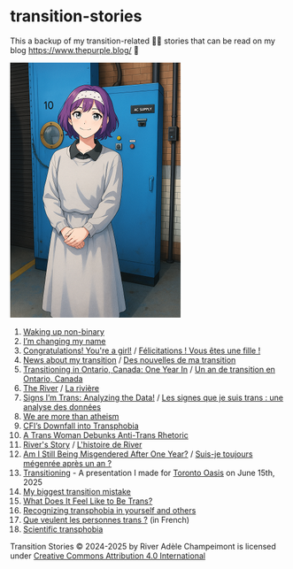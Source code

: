 # transition-stories

This a backup of my transition-related 🏳️‍⚧️ stories that can be read on my blog https://www.thepurple.blog/ 💜

![An anime-style portrait of River, smiling warmly with short purple hair and a white headband. She’s wearing a soft gray dress with a black collar, hands gently folded. Behind her is a blue industrial panel labeled “AC SUPPLY,” adding a cool contrast to her calm and friendly presence.](misc_images/River_anime_small.png)

1. [Waking up non-binary](Waking%20up%20non-binary.md)
2. [I’m changing my name](I’m%20changing%20my%20name.md)
3. [Congratulations! You're a girl!](Congratulations!%20You're%20a%20girl!.md) / [Félicitations ! Vous êtes une fille !](Félicitations%20!%20Vous%20êtes%20une%20fille%20!.md)
4. [News about my transition](News%20about%20my%20transition.md) / [Des nouvelles de ma transition](Des%20nouvelles%20de%20ma%20transition.md)
5. [Transitioning in Ontario, Canada: One Year In](Transitioning%20in%20Ontario.md) / [Un an de transition en Ontario, Canada](Un%20an%20de%20transition%20en%20Ontario.md)
6. [The River](The%20River.md) / [La rivière](La%20rivière.md)
7. [Signs I’m Trans: Analyzing the Data!](Signs%20I’m%20Trans%20-%20Analyzing%20the%20Data.md) / [Les signes que je suis trans : une analyse des données](Les%20signes%20que%20je%20suis%20trans.md)
8. [We are more than atheism](We%20are%20more%20than%20atheism.md)
9. [CFI’s Downfall into Transphobia](CFI’s%20Downfall%20into%20Transphobia.md)
10. [A Trans Woman Debunks Anti-Trans Rhetoric](A_Trans_Woman_Debunks_Anti-Trans_Rhetoric.md)
11. [River's Story](River's%20Story.md) / [L'histoire de River](L'histoire%20de%20River.md)
12. [Am I Still Being Misgendered After One Year?](Am%20I%20Still%20Being%20Misgendered%20After%20One%20Year.md) / [Suis-je toujours mégenrée après un an ?](Suis-je%20toujours%20mégenrée%20après%20un%20an.md)
13. [Transitioning](Transitioning%20-%20Presentation%20June%202025.pdf) - A presentation I made for [Toronto Oasis](https://torontooasis.org/sunday-june-15th-2025-online-transitioning-what-its-like-for-trans-people/) on June 15th, 2025
14. [My biggest transition mistake](My%20biggest%20transition%20mistake.md)
15. [What Does It Feel Like to Be Trans?](What%20does%20it%20feel%20like.md)
16. [Recognizing transphobia in yourself and others](Recognizing%20Transphobia.md)
17. [Que veulent les personnes trans ?](Que%20veulent%20les%20personnes%20trans.md) (in French)
18. [Scientific transphobia](Scientific%20transphobia.md)

Transition Stories © 2024-2025 by River Adèle Champeimont is licensed under [Creative Commons Attribution 4.0 International](LICENSE.txt)

